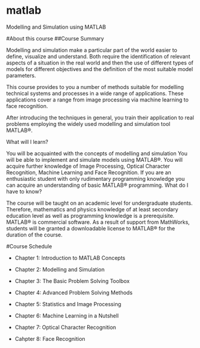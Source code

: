 # matlab
Modelling and Simulation using MATLAB


#About this course
##Course Summary

Modelling and simulation make a particular part of the world easier to define, visualize and understand. Both require the identification of relevant aspects of a situation in the real world and then the use of different types of models for different objectives and the definition of the most suitable model parameters.

This course provides to you a number of methods suitable for modelling technical systems and processes in a wide range of applications. These applications cover a range from image processing via machine learning to face recognition.

After introducing the techniques in general, you train their application to real problems employing the widely used modelling and simulation tool MATLAB®.

What will I learn?

You will be acquainted with the concepts of modelling and simulation
You will be able to implement and simulate models using MATLAB®.
You will acquire further knowledge of Image Processing, Optical Character Recognition, Machine Learning and Face Recognition.
If you are an enthusiastic student with only rudimentary programming knowledge you can acquire an understanding of basic MATLAB® programming.
What do I have to know?

The course will be taught on an academic level for undergraduate students. Therefore, mathematics and physics knowledge of at least secondary education level as well as programming knowledge is a prerequisite. MATLAB® is commercial software. As a result of support from MathWorks, students will be granted a downloadable license to MATLAB® for the duration of the course.

#Course Schedule

- Chapter 1: Introduction to MATLAB Concepts

- Chapter 2: Modelling and Simulation

- Chapter 3: The Basic Problem Solving Toolbox

- Chapter 4: Advanced Problem Solving Methods

- Chapter 5: Statistics and Image Processing

- Chapter 6: Machine Learning in a Nutshell

- Chapter 7: Optical Character Recognition

- Cahpter 8: Face Recognition
